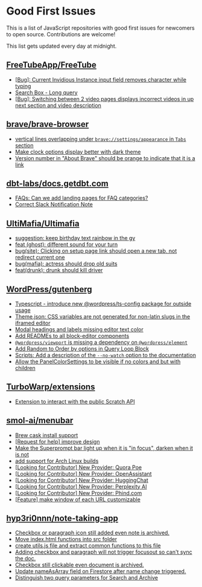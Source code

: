 # Good First Issues

This is a list of JavaScript repositories with good first issues for newcomers to open source. Contributions are welcome!

This list gets updated every day at midnight.

## [FreeTubeApp/FreeTube](https://github.com/FreeTubeApp/FreeTube)

- [[Bug]: Current Invidious Instance input field removes character while typing](https://github.com/FreeTubeApp/FreeTube/issues/3303)
- [Search Box - Long query](https://github.com/FreeTubeApp/FreeTube/issues/940)
- [[Bug]: Switching between 2 video pages displays incorrect videos in up next section and video description](https://github.com/FreeTubeApp/FreeTube/issues/2261)

## [brave/brave-browser](https://github.com/brave/brave-browser)

- [vertical lines overlapping under `brave://settings/appearance` in `Tabs` section](https://github.com/brave/brave-browser/issues/30100)
- [Make clock options display better with dark theme](https://github.com/brave/brave-browser/issues/12061)
- [Version number in "About Brave" should be orange to indicate that it is a link](https://github.com/brave/brave-browser/issues/26040)

## [dbt-labs/docs.getdbt.com](https://github.com/dbt-labs/docs.getdbt.com)

- [FAQs: Can we add landing pages for FAQ categories?](https://github.com/dbt-labs/docs.getdbt.com/issues/2748)
- [Correct Slack Notification Note](https://github.com/dbt-labs/docs.getdbt.com/issues/2967)

## [UltiMafia/Ultimafia](https://github.com/UltiMafia/Ultimafia)

- [suggestion: keep birthday text rainbow in the gy](https://github.com/UltiMafia/Ultimafia/issues/368)
- [feat (ghost): different sound for your turn](https://github.com/UltiMafia/Ultimafia/issues/347)
- [bug(site): Clicking on setup page link should open a new tab, not redirect current one](https://github.com/UltiMafia/Ultimafia/issues/394)
- [bug(mafia): actress should drop old suits](https://github.com/UltiMafia/Ultimafia/issues/23)
- [feat(drunk): drunk should kill driver](https://github.com/UltiMafia/Ultimafia/issues/25)

## [WordPress/gutenberg](https://github.com/WordPress/gutenberg)

- [Typescript - introduce new @wordpress/ts-config package for outside usage](https://github.com/WordPress/gutenberg/issues/48954)
- [Theme.json: CSS variables are not generated for non-latin slugs in the iframed editor](https://github.com/WordPress/gutenberg/issues/49711)
- [Modal headings and labels missing editor text color](https://github.com/WordPress/gutenberg/issues/50448)
- [Add READMEs to all block-editor components](https://github.com/WordPress/gutenberg/issues/22891)
- [`@wordpress/viewport` is missing a dependency on `@wordpress/element`](https://github.com/WordPress/gutenberg/issues/41346)
- [Add Random to Order by options in Query Loop Block](https://github.com/WordPress/gutenberg/issues/40481)
- [Scripts: Add a description of the `--no-watch` option to the documentation](https://github.com/WordPress/gutenberg/issues/51695)
- [Allow the PanelColorSettings to be visible if no colors and but with children](https://github.com/WordPress/gutenberg/issues/12583)

## [TurboWarp/extensions](https://github.com/TurboWarp/extensions)

- [Extension to interact with the public Scratch API](https://github.com/TurboWarp/extensions/issues/211)

## [smol-ai/menubar](https://github.com/smol-ai/menubar)

- [Brew cask install support](https://github.com/smol-ai/menubar/issues/55)
- [[Request for help] improve design](https://github.com/smol-ai/menubar/issues/24)
- [Make the Superprompt bar light up when it is "in focus", darken when it is not](https://github.com/smol-ai/menubar/issues/50)
- [add support for Arch Linux builds](https://github.com/smol-ai/menubar/issues/47)
- [[Looking for Contributor] New Provider: Quora Poe](https://github.com/smol-ai/menubar/issues/38)
- [[Looking for Contributor] New Provider: OpenAssistant](https://github.com/smol-ai/menubar/issues/37)
- [[Looking for Contributor] New Provider: HuggingChat](https://github.com/smol-ai/menubar/issues/36)
- [[Looking for Contributor] New Provider: Perplexity AI](https://github.com/smol-ai/menubar/issues/35)
- [[Looking for Contributor] New Provider: Phind.com](https://github.com/smol-ai/menubar/issues/39)
- [[Feature] make window of each URL customizable](https://github.com/smol-ai/menubar/issues/13)

## [hyp3ri0nnn/note-taking-app](https://github.com/hyp3ri0nnn/note-taking-app)

- [Checkbox or paragraph icon still added even note is archived.](https://github.com/hyp3ri0nnn/note-taking-app/issues/7)
- [Move index.html functions into src folder](https://github.com/hyp3ri0nnn/note-taking-app/issues/6)
- [create utils.js file and extract common functions to this file](https://github.com/hyp3ri0nnn/note-taking-app/issues/5)
- [Adding checkbox and paragraph will not trigger focusout so can't sync the doc. ](https://github.com/hyp3ri0nnn/note-taking-app/issues/3)
- [Checkbox still clickable even document is archived.](https://github.com/hyp3ri0nnn/note-taking-app/issues/4)
- [Update nameAsArray field on Firestore after name change triggered.](https://github.com/hyp3ri0nnn/note-taking-app/issues/2)
- [Distinguish two query parameters for Search and Archive](https://github.com/hyp3ri0nnn/note-taking-app/issues/1)

